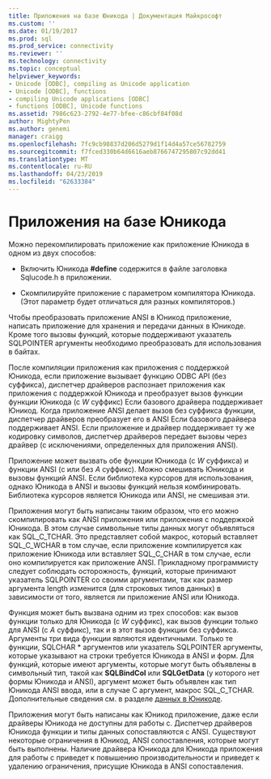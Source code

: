 ```yaml
---
title: Приложения на базе Юникода | Документация Майкрософт
ms.custom: ''
ms.date: 01/19/2017
ms.prod: sql
ms.prod_service: connectivity
ms.reviewer: ''
ms.technology: connectivity
ms.topic: conceptual
helpviewer_keywords:
- Unicode [ODBC], compiling as Unicode application
- Unicode [ODBC], functions
- compiling Unicode applications [ODBC]
- functions [ODBC], Unicode functions
ms.assetid: 7986c623-2792-4e77-bfee-c86cbf84f08d
author: MightyPen
ms.author: genemi
manager: craigg
ms.openlocfilehash: 7fc9cb98837d206d5279d1f14d4a57ce56782759
ms.sourcegitcommit: f7fced330b64d6616aeb8766747295807c92dd41
ms.translationtype: MT
ms.contentlocale: ru-RU
ms.lasthandoff: 04/23/2019
ms.locfileid: "62633384"
---
```

# <a name="unicode-applications"></a>Приложения на базе Юникода
Можно перекомпилировать приложение как приложение Юникода в одном из двух способов:  
  
-   Включить Юникода **#define** содержится в файле заголовка Sqlucode.h в приложении.  
  
-   Скомпилируйте приложение с параметром компилятора Юникода. (Этот параметр будет отличаться для разных компиляторов.)  
  
 Чтобы преобразовать приложение ANSI в Юникод приложение, написать приложение для хранения и передачи данных в Юникоде. Кроме того вызовы функций, которые поддерживают указатель SQLPOINTER аргументы необходимо преобразовать для использования в байтах.  
  
 После компиляции приложения как приложения с поддержкой Юникода, если приложение вызывает функцию ODBC API (без суффикса), диспетчер драйверов распознает приложения как приложения с поддержкой Юникода и преобразует вызов функции функции Юникода (с  *W* суффикс) Если базового драйвера поддерживает Юникод. Когда приложение ANSI делает вызов без суффикса функции, диспетчер драйверов преобразует его в ANSI Если базового драйвера поддерживает ANSI. Если приложение и драйвер поддерживает ту же кодировку символов, диспетчер драйверов передает вызовы через драйвер (с исключениями, определенных для приложения ANSI).  
  
 Приложение может вызвать обе функции Юникода (с *W* суффикса) и функции ANSI (с или без *A* суффикс). Можно смешивать Юникода и вызовы функций ANSI. Если библиотека курсоров для использования, однако Юникода в ANSI и вызовы функций нельзя комбинировать. Библиотека курсоров является Юникода или ANSI, не смешивая эти.  
  
 Приложения могут быть написаны таким образом, что его можно скомпилировать как ANSI приложения или приложения с поддержкой Юникода. В этом случае символьные типы данных могут объявляться как SQL_C_TCHAR. Это представляет собой макрос, который вставляет SQL_C_WCHAR в том случае, если приложение компилируется как приложение Юникода или вставляет SQL_C_CHAR в том случае, если оно компилируется как приложение ANSI. Прикладному программисту следует соблюдать осторожность, функций, которые принимают указатель SQLPOINTER со своими аргументами, так как размер аргумента length изменится (для строковых типов данных) в зависимости от того, является ли приложение ANSI или Юникода.  
  
 Функция может быть вызвана одним из трех способов: как вызов функции только для Юникода (с *W* суффикс), как вызов функции только для ANSI (с *A* суффикс), так и в этот вызов функции без суффикса. Аргументы три вида функции являются идентичными. Только те функции, SQLCHAR \* аргументов или указатель SQLPOINTER аргументы, которые указывают на строки требуется Юникода в ANSI и форм. Для функций, которые имеют аргументы, которые могут быть объявлены в символьный тип, такой как **SQLBindCol** или **SQLGetData** (у которого нет формы Юникода и ANSI), аргумент может быть объявлен как тип Юникода ANSI ввода, или в случае C аргумент, макрос SQL_C_TCHAR. Дополнительные сведения см. в разделе [данных в Юникоде](../../../odbc/reference/develop-app/unicode-data.md).  
  
 Приложения могут быть написаны как Юникод приложение, даже если драйверы Юникода не доступны для работы с. Диспетчер драйверов Юникода функции и типы данных сопоставляются с ANSI. Существуют некоторые ограничения в Юникод, ANSI сопоставления, которые могут быть выполнены. Наличие драйвера Юникода для Юникода приложения для работы с приведет к повышению производительности и приведет к удалению ограничения, присущие Юникода в ANSI сопоставления.
